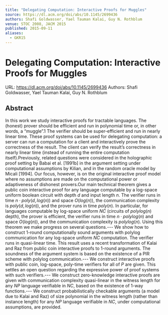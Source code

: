 ```yaml
---
title: "Delegating Computation: Interactive Proofs for Muggles"
source: https://dl.acm.org/doi/abs/10.1145/2699436
authors: Shafi Goldwasser, Yael Tauman Kalai, Guy N. Rothblum
venue: STOC 2008, JACM 2015
published: 2015-09-11
aliases:
  - GKR15
---
```

# Delegating Computation: Interactive Proofs for Muggles
URL: https://dl.acm.org/doi/abs/10.1145/2699436
Authors: Shafi Goldwasser, Yael Tauman Kalai, Guy N. Rothblum

## Abstract
In this work we study interactive proofs for tractable languages. The (honest) prover should be efficient and run in polynomial time or, in other words, a “muggle”.1 The verifier should be super-efficient and run in nearly linear time. These proof systems can be used for delegating computation: a server can run a computation for a client and interactively prove the correctness of the result. The client can verify the result’s correctness in nearly linear time (instead of running the entire computation itself).Previously, related questions were considered in the holographic proof setting by Babai et al. [1991b] in the argument setting under computational assumptions by Kilian, and in the random oracle model by Micali [1994]. Our focus, however, is on the original interactive proof model where no assumptions are made on the computational power or adaptiveness of dishonest provers.Our main technical theorem gives a public coin interactive proof for any language computable by a log-space uniform boolean circuit with depth $d$ and input length $n$. The verifier runs in time $n \cdot poly(d, log(n))$ and space $O(log(n))$, the communication complexity is $poly(d, log(n))$, and the prover runs in time $poly(n)$. In particular, for languages computable by log-space uniform $NC$ (circuits of $polylog(n)$ depth), the prover is efficient, the verifier runs in time $n \cdot polylog(n)$ and space $O(log(n))$, and the communication complexity is $polylog(n)$. Using this theorem we make progress on several questions.--- We show how to construct 1-round computationally sound arguments with polylog communication for any log-space uniform $NC$ computation. The verifier runs in quasi-linear time. This result uses a recent transformation of Kalai and Raz from public coin interactive proofs to 1-round arguments. The soundness of the argument system is based on the existence of a PIR scheme with polylog communication.--- We construct interactive proofs with public coin, log-space, poly-time verifiers for all of $P$ are given. This settles an open question regarding the expressive power of proof systems with such verifiers.--- We construct zero-knowledge interactive proofs are given with communication complexity quasi-linear in the witness length for any $NP$ language verifiable in $NC$, based on the existence of 1-way functions.--- We construct probabilistically checkable arguments (a model due to Kalai and Raz) of size polynomial in the witness length (rather than instance length) for any $NP$ language verifiable in $NC$, under computational assumptions, are provided.